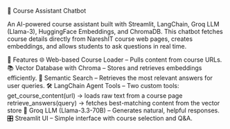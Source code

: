 🤖 Course Assistant Chatbot

An AI-powered course assistant built with Streamlit, LangChain, Groq LLM (Llama-3), HuggingFace Embeddings, and ChromaDB.
This chatbot fetches course details directly from NareshIT course web pages, creates embeddings, and allows students to ask questions in real time.

🚀 Features
🌐 Web-based Course Loader – Pulls content from course URLs.
📚 Vector Database with Chroma – Stores and retrieves embeddings efficiently.
🔎 Semantic Search – Retrieves the most relevant answers for user queries.
🛠️ LangChain Agent Tools – Two custom tools:
get_course_content(url) → loads raw text from a course page
retrieve_answers(query) → fetches best-matching content from the vector store
🤖 Groq LLM (Llama-3.3-70B) – Generates natural, helpful responses.
🎛️ Streamlit UI – Simple interface with course selection and Q&A.
